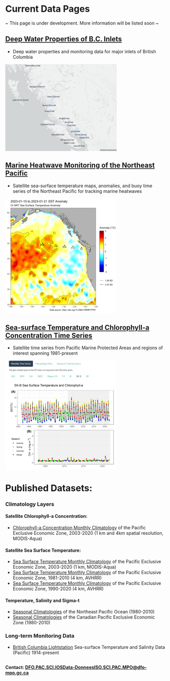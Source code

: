 # Current Data Pages
~ This page is under development. More information will be listed soon ~


## [Deep Water Properties of B.C. Inlets](https://ios-osd-dpg.github.io/bc-inlets/)

*  Deep water properties and monitoring data for major inlets of British Columbia

<a target="_blank" href="images/all-inlets-map.png">
<img src="images/all-inlets-map.png" alt="Map of B.C. inlets on deep water properties monitoring page" width="350"/>
</a>

## [Marine Heatwave Monitoring of the Northeast Pacific](https://github.com/BIO-RSG/Pacific_SST_NRT_Monitoring) 

* Satellite sea-surface temperature maps, anomalies, and buoy time series of the Northeast Pacific for tracking marine heatwaves

<a target="_blank" href="images/screencap_sst_nrt.png">
<img src="images/screencap_sst_nrt.png" alt="Screencap of near-realtime sea surface temperature" width="350"/>
</a>

## [Sea-surface Temperature and Chlorophyll-a Concentration Time Series](https://bio-rsg.github.io/SST_Chla_Report.html) 

* Satellite time series from Pacific Marine Protected Areas and regions of interest spanning 1981-present

<a target="_blank" href="images/screencap_sst_chla.png">
<img src="images/screencap_sst_chla.png" alt="Screencap of sea surface temperature and chlorophyll-a time series" width="350"/>
</a>


# Published Datasets:

### Climatology Layers

#### Satellite Chlorophyll-a Concentration: 
* [Chlorophyll-a Concentration Monthly Climatology](https://open.canada.ca/data/en/dataset/5a7d1e1b-edeb-4a32-b17f-2ef053ca22d5) of the Pacific Exclusive Economic Zone, 2003-2020 (1 km and 4km spatial resolution, MODIS-Aqua)

#### Satellite Sea Surface Temperature:
* [Sea Surface Temperature Monthly Climatology](https://open.canada.ca/data/en/dataset/ecca47d7-835b-419f-91ae-ae4f601070a3) of the Pacific Exclusive Economic Zone, 2003-2020 (1 km, MODIS-Aqua)
* [Sea Surface Temperature Monthly Climatology](https://open.canada.ca/data/en/dataset/cec45ade-3647-4aec-84f1-8cb68dd305c2) of the Pacific Exclusive Economic Zone, 1981-2010 (4 km, AVHRR)
* [Sea Surface Temperature Monthly Climatology](https://open.canada.ca/data/en/dataset/a67df54b-286d-4eb6-9b38-474f1efe86db) of the Pacific Exclusive Economic Zone, 1990-2020 (4 km, AVHRR)

#### Temperature, Salinity and Sigma-t
* [Seasonal Climatologies](https://open.canada.ca/data/en/dataset/b2992072-0dca-452a-ac3e-b62176362bf4) of the Northeast Pacific Ocean (1980-2010)
* [Seasonal Climatologies](https://open.canada.ca/data/en/dataset/d2f6e4fa-509f-4122-8e3c-95c388ec411c) of the Canadian Pacific Exclusive Economic Zone (1980-2010)

### Long-term Monitoring Data

* [British Columbia Lightstation](https://open.canada.ca/data/en/dataset/719955f2-bf8e-44f7-bc26-6bd623e82884) Sea-surface Temperature and Salinity Data (Pacific) 1914-present

##

#### Contact: DFO.PAC.SCI.IOSData-DonneesISO.SCI.PAC.MPO@dfo-mpo.gc.ca
